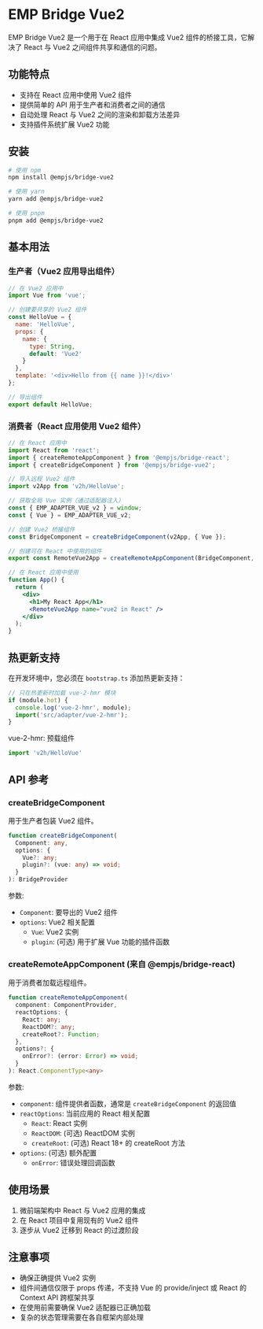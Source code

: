 # EMP Bridge Vue2

EMP Bridge Vue2 是一个用于在 React 应用中集成 Vue2 组件的桥接工具，它解决了 React 与 Vue2 之间组件共享和通信的问题。

## 功能特点

- 支持在 React 应用中使用 Vue2 组件
- 提供简单的 API 用于生产者和消费者之间的通信
- 自动处理 React 与 Vue2 之间的渲染和卸载方法差异
- 支持插件系统扩展 Vue2 功能

## 安装

```bash
# 使用 npm
npm install @empjs/bridge-vue2

# 使用 yarn
yarn add @empjs/bridge-vue2

# 使用 pnpm
pnpm add @empjs/bridge-vue2
```

## 基本用法

### 生产者（Vue2 应用导出组件）

```js
// 在 Vue2 应用中
import Vue from 'vue';

// 创建要共享的 Vue2 组件
const HelloVue = {
  name: 'HelloVue',
  props: {
    name: {
      type: String,
      default: 'Vue2'
    }
  },
  template: '<div>Hello from {{ name }}!</div>'
};

// 导出组件
export default HelloVue;
```

### 消费者（React 应用使用 Vue2 组件）

```jsx
// 在 React 应用中
import React from 'react';
import { createRemoteAppComponent } from '@empjs/bridge-react';
import { createBridgeComponent } from '@empjs/bridge-vue2';

// 导入远程 Vue2 组件
import v2App from 'v2h/HelloVue';

// 获取全局 Vue 实例（通过适配器注入）
const { EMP_ADAPTER_VUE_v2 } = window;
const { Vue } = EMP_ADAPTER_VUE_v2;

// 创建 Vue2 桥接组件
const BridgeComponent = createBridgeComponent(v2App, { Vue });

// 创建可在 React 中使用的组件
export const RemoteVue2App = createRemoteAppComponent(BridgeComponent, { React });

// 在 React 应用中使用
function App() {
  return (
    <div>
      <h1>My React App</h1>
      <RemoteVue2App name="vue2 in React" />
    </div>
  );
}
```

## 热更新支持

在开发环境中，您必须在 `bootstrap.ts` 添加热更新支持：

```js
// 只在热更新时加载 vue-2-hmr 模块
if (module.hot) {
  console.log('vue-2-hmr', module);
  import('src/adapter/vue-2-hmr');
}
```

vue-2-hmr: 预载组件
```js
import 'v2h/HelloVue'
```

## API 参考

### createBridgeComponent

用于生产者包装 Vue2 组件。

```typescript
function createBridgeComponent(
  Component: any,
  options: {
    Vue?: any;
    plugin?: (vue: any) => void;
  }
): BridgeProvider
```

参数:
- `Component`: 要导出的 Vue2 组件
- `options`: Vue2 相关配置
  - `Vue`: Vue2 实例
  - `plugin`: (可选) 用于扩展 Vue 功能的插件函数

### createRemoteAppComponent (来自 @empjs/bridge-react)

用于消费者加载远程组件。

```typescript
function createRemoteAppComponent(
  component: ComponentProvider,
  reactOptions: {
    React: any;
    ReactDOM?: any;
    createRoot?: Function;
  },
  options?: {
    onError?: (error: Error) => void;
  }
): React.ComponentType<any>
```

参数:
- `component`: 组件提供者函数，通常是 `createBridgeComponent` 的返回值
- `reactOptions`: 当前应用的 React 相关配置
  - `React`: React 实例
  - `ReactDOM`: (可选) ReactDOM 实例
  - `createRoot`: (可选) React 18+ 的 createRoot 方法
- `options`: (可选) 额外配置
  - `onError`: 错误处理回调函数

## 使用场景

1. 微前端架构中 React 与 Vue2 应用的集成
2. 在 React 项目中复用现有的 Vue2 组件
3. 逐步从 Vue2 迁移到 React 的过渡阶段

## 注意事项

- 确保正确提供 Vue2 实例
- 组件间通信仅限于 props 传递，不支持 Vue 的 provide/inject 或 React 的 Context API 跨框架共享
- 在使用前需要确保 Vue2 适配器已正确加载
- 复杂的状态管理需要在各自框架内部处理